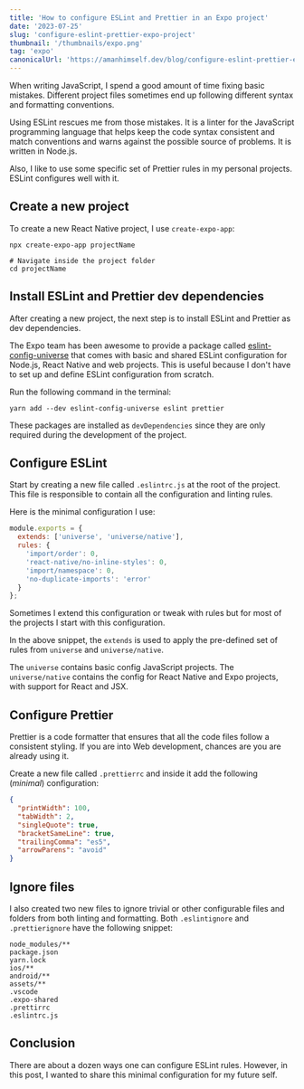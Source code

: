 ```yaml
---
title: 'How to configure ESLint and Prettier in an Expo project'
date: '2023-07-25'
slug: 'configure-eslint-prettier-expo-project'
thumbnail: '/thumbnails/expo.png'
tag: 'expo'
canonicalUrl: 'https://amanhimself.dev/blog/configure-eslint-prettier-expo-project'
---
```


When writing JavaScript, I spend a good amount of time fixing basic mistakes. Different project files sometimes end up following different syntax and formatting conventions.

Using ESLint rescues me from those mistakes. It is a linter for the JavaScript programming language that helps keep the code syntax consistent and match conventions and warns against the possible source of problems. It is written in Node.js.

Also, I like to use some specific set of Prettier rules in my personal projects. ESLint configures well with it.

## Create a new project

To create a new React Native project, I use `create-expo-app`:

```shell
npx create-expo-app projectName

# Navigate inside the project folder
cd projectName
```

## Install ESLint and Prettier dev dependencies

After creating a new project, the next step is to install ESLint and Prettier as dev dependencies.

The Expo team has been awesome to provide a package called [eslint-config-universe](https://github.com/expo/expo/tree/master/packages/eslint-config-universe) that comes with basic and shared ESLint configuration for Node.js, React Native and web projects. This is useful because I don't have to set up and define ESLint configuration from scratch.

Run the following command in the terminal:

```shell
yarn add --dev eslint-config-universe eslint prettier
```

These packages are installed as `devDependencies` since they are only required during the development of the project.

## Configure ESLint

Start by creating a new file called `.eslintrc.js` at the root of the project. This file is responsible to contain all the configuration and linting rules.

Here is the minimal configuration I use:

```js
module.exports = {
  extends: ['universe', 'universe/native'],
  rules: {
    'import/order': 0,
    'react-native/no-inline-styles': 0,
    'import/namespace': 0,
    'no-duplicate-imports': 'error'
  }
};
```

Sometimes I extend this configuration or tweak with rules but for most of the projects I start with this configuration.

In the above snippet, the `extends` is used to apply the pre-defined set of rules from `universe` and `universe/native`.

The `universe` contains basic config JavaScript projects. The `universe/native` contains the config for React Native and Expo projects, with support for React and JSX.

## Configure Prettier

Prettier is a code formatter that ensures that all the code files follow a consistent styling. If you are into Web development, chances are you are already using it.

Create a new file called `.prettierrc` and inside it add the following (_minimal_) configuration:

```json
{
  "printWidth": 100,
  "tabWidth": 2,
  "singleQuote": true,
  "bracketSameLine": true,
  "trailingComma": "es5",
  "arrowParens": "avoid"
}
```

## Ignore files

I also created two new files to ignore trivial or other configurable files and folders from both linting and formatting. Both `.eslintignore` and `.prettierignore` have the following snippet:

```shell
node_modules/**
package.json
yarn.lock
ios/**
android/**
assets/**
.vscode
.expo-shared
.prettirrc
.eslintrc.js
```

## Conclusion

There are about a dozen ways one can configure ESLint rules. However, in this post, I wanted to share this minimal configuration for my future self.
